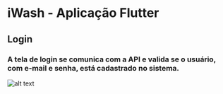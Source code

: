 # iWash - Aplicação Flutter

## Login
### A tela de login se comunica com a API e valida se o usuário, com e-mail e senha, está cadastrado no sistema.
![alt text](https://i.ibb.co/y5scjTH/login.png)

